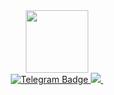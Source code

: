 <div id="header" align="center">
  <img src="https://media.giphy.com/media/26gsspfbt1HfVQ9va/giphy.gif?cid=82a1493btc0jgj1z0667pb2luf0wqieqadtjkaj80inhejhf&ep=v1_gifs_trending&rid=giphy.gif&ct=g" width="100" />
<div id="badges">
 <a href="https://t.me/tessiz" >
   <img src="https://img.shields.io/badge/Telegram-blue?logo=telegram" alt="Telegram Badge">
 </a>
  <a href="https://www.linkedin.com/in/%D0%B4%D0%B0%D0%BD%D0%B8%D0%BB%D0%B0-%D0%BA%D0%B0%D0%BB%D0%B8%D0%BD%D0%B8%D1%87%D0%B5%D0%B2-8244b9256/">
    <img src="https://img.shields.io/badge/LinkedIn-blue?logo=linkedin&logoColor=white" />
  </a>
  <img src="https://komarev.com/ghpvc/?username=tessz1&style=flat-square&color=blue" alt=""/>
</div>
</div>
